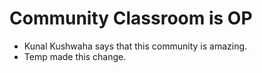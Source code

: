 # Community Classroom is OP

- Kunal Kushwaha says that this community is amazing.
- Temp made this change.
